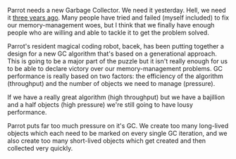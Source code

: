 Parrot needs a new Garbage Collector. We need it yesterday. Hell, we need it
[three years ago][gc_gsoc]. Many people have tried and failed (myself
included) to fix our memory-management woes, but I think that we finally
have enough people who are willing and able to tackle it to get the problem
solved.

[gc_gsoc]: /2009/05/06/switching_gears_gc.html

Parrot's resident magical coding robot, bacek, has been putting together a
design for a new GC algorithm that's based on a generational approach. This is
going to be a major part of the puzzle but it isn't really enough for us to
be able to declare victory over our memory-management problems. GC performance
is really based on two factors: the efficiency of the algorithm (throughput)
and the number of objects we need to manage (pressure).

If we have a really great algorithm (high throughput) but we have a bajillion
and a half objects (high pressure) we're still going to have lousy
performance.

Parrot puts far too much pressure on it's GC. We create too many long-lived
objects which each need to be marked on every single GC iteration, and we also
create too many short-lived objects which get created and then collected
very quickly.
